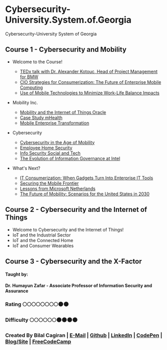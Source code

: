 # Cybersecurity-University.System.of.Georgia
Cybersecurity-University System of Georgia

## Course 1 - Cybersecurity and Mobility
* Welcome to the Course!
  * [TEDx talk with Dr. Alexander Kotouc, Head of Project Management for BMW](https://www.youtube.com/watch?v=vdZPI4G4nmc)
  * [CIO Strategies for Consumerization: The Future of Enterprise Mobile Computing](https://d3c33hcgiwev3.cloudfront.net/_d6476521d4869b03609c0f15b062925f_CIO-Strategies-for-Consumerization---The-Future-of-Enterprise-Mobile-Computing.pdf?Expires=1490054400&Signature=WF9De~TMV0Fto5Vf-CMSaAYUYHNHPbMokmpvJ0XSC0N6tIocB7jpa3ko~7O0jAqQxG0oZOWbuafuwQDJipJv-b5nO9~16hhPw~zdgYP1Q00IZWfaee-5cW9LDuaR-jzHrQKDHoUXtQiZSjVV8FcHSwtqp-DiIbHGfUcwO3CduVc_&Key-Pair-Id=APKAJLTNE6QMUY6HBC5A)
  * [Use of Mobile Technologies to Minimize Work-Life Balance Impacts](https://d3c33hcgiwev3.cloudfront.net/_d4f421141470e29ca7520bfd7b36c9c9_WorkLlifeBalanceMobility.pdf?Expires=1490054400&Signature=KkccqwRFZJIh6E5kTX3rv80iyNhzNBBkYe~tEQdVa0uOil~K3Vmf0VKxm1BSuMZVuTxOjA9BAfMYNsEfSEw5nZOz9FcwSpMxts5J5zq~00u66ck0P1X65~UvF0-MrT00FnMzEjC6OdC~YvNl5PooQMtkGo~-Dr0LT9pczTfg~6I_&Key-Pair-Id=APKAJLTNE6QMUY6HBC5A)
  
* Mobility Inc.
  * [Mobility and the Internet of Things Oracle](https://d3c33hcgiwev3.cloudfront.net/_9b9276167f7d475e65e0e6517f4d4d6e_Mobility-and-IoT-Oracle.pdf?Expires=1490140800&Signature=lA1QepXl95dDtF6JHNbLWLWTMpY9ZMqx7nkw5SJatICOuqgurOMvtxn~DAG1lqmYEIze-5KxRVS5Tks5Pqz9tXCPvD8KE5B0Qvbf9-3nVx6LgCxHQgZtSTqC35bXSpnvSEDMNztookWth5M3sIDgJh-76Q-cyq0qgdYYHCnz6ao_&Key-Pair-Id=APKAJLTNE6QMUY6HBC5A)
  * [Case Study mHealth](https://d3c33hcgiwev3.cloudfront.net/_04ab54a96697235b97ea8c77386c5b30_Case_Study_mHealth.pdf?Expires=1490140800&Signature=Y1MT3xvWM-oQoD6FdrWJvCwqw1iWH2syFjoWaPNjvytidLTXLVuEpmeBpMRmG67eWrGiSydu6jDRnnxvcBq9DoyOYLpCEvdXR3Pi9ZbddQElWXfUk7PlIdrNCU7ELul4QcGiXqTKbLJUSX-n3Vov6LC3IUss~qhKr7BHfN8VAbc_&Key-Pair-Id=APKAJLTNE6QMUY6HBC5A)
  * [Mobile Enterprise Transformation](https://d3c33hcgiwev3.cloudfront.net/_355729dec90216889f245a11bb2a6ce3_MobileEnterpriseTransformation.pdf?Expires=1490140800&Signature=AdROFDhLoFQqnXzGLjZFl5PLBWK26g~mQsocHzbIX9UBO0XYNl9IlMum0l13H6vW2G6u89VSiMKIhPAXIVsXb6~pZYXg6gZhMSRIvjbE2m7AnqkiVAFNWebsWqpwerG8jbiakdQNAX81FYuvEk1gP4hLNu1BFocJIkEifACdxaI_&Key-Pair-Id=APKAJLTNE6QMUY6HBC5A)
  
* Cybersecurity
  * [Cybersecurity in the Age of Mobility](https://d3c33hcgiwev3.cloudfront.net/_d0a8b572a646bf188ad1b836402ff2bb_Cybersecurity-in-the-Age-of-Mobility.pdf?Expires=1490140800&Signature=aSn8QQFcD-mbQ5Hcg99EeMPJc~FOBlC-RsVT~Hb3zZgPArbaUO1n-xzTPocMmvDoxSxeSG79WIQ~R33ifzYV90lA7TqQBs-OT5nTe9aZWVP5kMzlL-h-38WKJ4Gec2ZhBXn4Xjx2KNUQGSqjxkyuCvyMC~48s~kROM68jt8Hs38_&Key-Pair-Id=APKAJLTNE6QMUY6HBC5A)
  * [Employee Home Security](https://d3c33hcgiwev3.cloudfront.net/_cf02a287be96b155446d3a11c59d52f5_EmployeeHomeSecurity.pdf?Expires=1490140800&Signature=DO2vEIdf22HJ~cNACI4ClcCaWFo-dnG14dumHzJIYPxW3eRx0rBO6Ut10vlb6Cc7EzdhPT2SuKWwynuUMYrVqoOHCas~N7KoJC5E2wfb7rXP1wo8zqSOCGMuDEjKuTs4V0J2syZ3PhUs4jY68H-YYDFDgaqk5QJ9kSqpO~7YSeA_&Key-Pair-Id=APKAJLTNE6QMUY6HBC5A)
  * [Info Security Social and Tech](https://d3c33hcgiwev3.cloudfront.net/_5aa7f4ed02ac28b32481195b1ab7748b_InfoSecSocialAndTech.pdf?Expires=1490140800&Signature=SZrfCowrevpiJrTEkpFyzzIKslwuuV-uLbM~CiI~ZO2gnECQEfOVlo8LkoVmVIKJgvsuMEKoU2KHU6kpyON~K4jBFSHppQoxjJ3KUwocn0LmoO-SS7vEKReeaANThbOPCzC3gzCrPSjCzM5FiOSleiNPoaghyff8WnBZ8kErKw4_&Key-Pair-Id=APKAJLTNE6QMUY6HBC5A)
  * [The Evolution of Information Governance at Intel](https://d3c33hcgiwev3.cloudfront.net/_96b5c6f47b75cc48e5262c3f0e8c415a_IntelCase.pdf?Expires=1490140800&Signature=dggvdlOmVHx3iG~mObGPHFc3cFcmzc6ZFK~9A4kmNesY9pGQqCXvzJrBTVl2N4jA56uF0eIDca5~FTH74ALT99IS77Z~M7MT6Fv84N9MRJuouw-1I-GdLbzTHyn-6GJmcxE~9v7j4FQwAvtZ-aMzI2ZYcjIF~2xBp5jjCMzTqZA_&Key-Pair-Id=APKAJLTNE6QMUY6HBC5A)
 
* What's Next?
  * [IT Consumerization: When Gadgets Turn Into Enterprise IT Tools](https://d3c33hcgiwev3.cloudfront.net/_28da6cda66e2231771bfa60b3589cdfb_ITConsumerization.pdf?Expires=1490140800&Signature=g~8HP9KJJy88KElTmqvGpCbr2jG-il0rjWT4D3u8myFQ20DR1vlaXNiU56fm4ud8bcCFg4VBm77kIzPAkSpfNZq1M5ZEdMbNAOOJRbKXHTj6TbPDsRL4oRIZ43RuaVrnt8oLHxGU22XW2QZDrA4DswpWYQazALLDSmhpIQ6RIFQ_&Key-Pair-Id=APKAJLTNE6QMUY6HBC5A)
  * [Securing the Mobile Frontier](https://d3c33hcgiwev3.cloudfront.net/_60160dd66f74321a8eedbf328f1a93d9_SecuringTheMobileFrontier.pdf?Expires=1490140800&Signature=G3C0lFlealtKrWGVwCrxUZjA~WXNYkFD2nrXlpq73Wgj2svhaXOH0hgw5aw6jeqBjOOTVQ1EZFIZBZUkuDxjjwb0aoABrlURLIJMeHDeAZCG5f74gBdDUD9MhSzojNAb65Th0GQyWgyvNHTWJMoLvEor7UKo0T-AHs9fA9x7nUM_&Key-Pair-Id=APKAJLTNE6QMUY6HBC5A)
  * [ Lessons from Microsoft Netherlands](https://d3c33hcgiwev3.cloudfront.net/_e82ee92b642a712595397d3a6647bcd9_MSNetherlandsCase.pdf?Expires=1490140800&Signature=DBo6J4zdQx6eto5nF3T7-InBx5JJYv1iHDerabs7QkasQ4W7VZsApijEom6nug3Q8FR~5ubpOJV36UzY35LrwfKCVkvAaZqC4RE5vCxPpSYgUS-ApgujwsPcJW6aemN9Dm7cy0OVpeJCUuHYGD~h1QMRsO17vIywuv0y66Otvt8_&Key-Pair-Id=APKAJLTNE6QMUY6HBC5A)
  * [The Future of Mobility: Scenarios for the United States in 2030](https://d3c33hcgiwev3.cloudfront.net/_be501186da84abf844a03e7dfd05e027_FutureOfMobility.pdf?Expires=1490140800&Signature=OhKhGsMCb2f2WQnftWeb-H2haCUg0iSs95txz7nr--acp6orql0~SpRJ7qaDJVYKkTxuPoSXU-X5LqSZIAQek6W6vqZFjkGEy-1GVMVTqZDP2fPB-uYsRipG6x2tcdns9o4x5sedoOVjDwLtmUTNbGRsdZ-3dMPMklfBn-8HqBM_&Key-Pair-Id=APKAJLTNE6QMUY6HBC5A)

## Course 2 - Cybersecurity and the Internet of Things
* Welcome to Cybersecurity and the Internet of Things!
* IoT and the Industrial Sector
* IoT and the Connected Home
* IoT and Consumer Wearables

## Course 3 - Cybersecurity and the X-Factor

#### Taught by: 
#### Dr. Humayun Zafar - Associate Professor of Information Security and Assurance

### Rating :full_moon::full_moon::full_moon::full_moon::full_moon::full_moon::full_moon::full_moon::new_moon::new_moon:
### Difficulty :full_moon::full_moon::full_moon::full_moon::full_moon::full_moon::new_moon::new_moon::new_moon::new_moon:

### Created By Bilal Cagiran | [E-Mail](mailto:bcagiran@hotmail.com) | [Github](https://github.com/extwiii/) | [LinkedIn](https://linkedin.com/in/bilalcagiran) | [CodePen](http://codepen.io/extwiii/) | [Blog/Site](http://bilalcagiran.com) | [FreeCodeCamp](https://www.freecodecamp.com/extwiii) 
